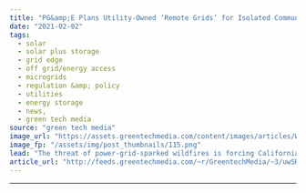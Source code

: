 ```yaml
---
title: "PG&amp;E Plans Utility-Owned ‘Remote Grids’ for Isolated Communities"
date: "2021-02-02"
tags: 
  - solar
  - solar plus storage 
  - grid edge
  - off grid/energy access
  - microgrids
  - regulation &amp; policy
  - utilities
  - energy storage
  - news,
  - green tech media
source: "green tech media"
image_url: "https://assets.greentechmedia.com/content/images/articles/Wildfire_Electric_Lines_XL2.jpg"
image_fp: "/assets/img/post_thumbnails/115.png"
lead: "The threat of power-grid-sparked wildfires is forcing California utilities to invest billions of dollars in hardening and monitoring their grids and to institute grid blackouts affecting up to hundreds of thousands of customers to reduce the risk of  ..."
article_url: "http://feeds.greentechmedia.com/~r/GreentechMedia/~3/uwSR97mIs2M/pge-plans-utility-owned-remote-grids-for-isolated-communities"
---
```


---
